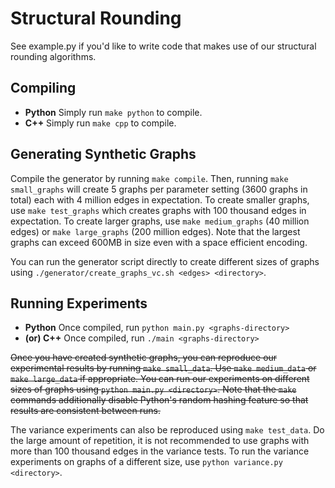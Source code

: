 
# Structural Rounding
See example.py if you'd like to write code that makes use of our structural rounding algorithms.


## Compiling
- **Python** Simply run ```make python``` to compile.
- **C++** Simply run ```make cpp``` to compile.


## Generating Synthetic Graphs
Compile the generator by running ```make compile```.
Then, running ```make small_graphs``` will create 5 graphs per parameter setting (3600 graphs in total) each with 4 million edges in expectation.
To create smaller graphs, use ```make test_graphs``` which creates graphs with 100 thousand edges in expectation.
To create larger graphs, use ```make medium_graphs``` (40 million edges) or ```make large_graphs``` (200 million edges).
Note that the largest graphs can exceed 600MB in size even with a space efficient encoding.

You can run the generator script directly to create different sizes of graphs using ```./generator/create_graphs_vc.sh <edges> <directory>```.


## Running Experiments
- **Python** Once compiled, run ```python main.py <graphs-directory>```
- **(or) C++** Once compiled, run ```./main <graphs-directory>```

~~Once you have created synthetic graphs, you can reproduce our experimental results by running ```make small_data```.
Use ```make medium_data``` or ```make large_data``` if appropriate.
You can run our experiments on different sizes of graphs using ```python main.py <directory>```.
Note that the ```make``` commands additionally disable Python's random hashing feature so that results are consistent between runs.~~

The variance experiments can also be reproduced using ```make test_data```.
Do the large amount of repetition, it is not recommended to use graphs with more than 100 thousand edges in the variance tests.
To run the variance experiments on graphs of a different size, use ```python variance.py <directory>```.
